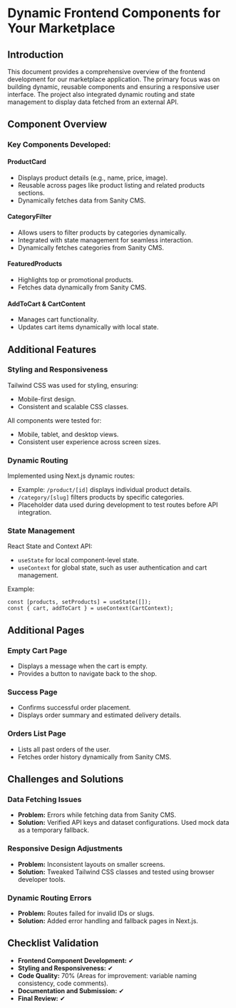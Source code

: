 # Dynamic Frontend Components for Your Marketplace

## Introduction
This document provides a comprehensive overview of the frontend development for our marketplace application. The primary focus was on building dynamic, reusable components and ensuring a responsive user interface. The project also integrated dynamic routing and state management to display data fetched from an external API.

## Component Overview

### Key Components Developed:

#### ProductCard
- Displays product details (e.g., name, price, image).
- Reusable across pages like product listing and related products sections.
- Dynamically fetches data from Sanity CMS.  

#### CategoryFilter
- Allows users to filter products by categories dynamically.
- Integrated with state management for seamless interaction.
- Dynamically fetches categories from Sanity CMS.  

#### FeaturedProducts
- Highlights top or promotional products.
- Fetches data dynamically from Sanity CMS.

#### AddToCart & CartContent
- Manages cart functionality.
- Updates cart items dynamically with local state.  

## Additional Features

### Styling and Responsiveness
Tailwind CSS was used for styling, ensuring:
- Mobile-first design.
- Consistent and scalable CSS classes.

All components were tested for:
- Mobile, tablet, and desktop views.
- Consistent user experience across screen sizes.

### Dynamic Routing
Implemented using Next.js dynamic routes:
- Example: `/product/[id]` displays individual product details.
- `/category/[slug]` filters products by specific categories.
- Placeholder data used during development to test routes before API integration.

### State Management
React State and Context API:
- `useState` for local component-level state.
- `useContext` for global state, such as user authentication and cart management.

Example:
```tsx
const [products, setProducts] = useState([]);
const { cart, addToCart } = useContext(CartContext);
```

## Additional Pages

### Empty Cart Page
- Displays a message when the cart is empty.
- Provides a button to navigate back to the shop.

### Success Page
- Confirms successful order placement.
- Displays order summary and estimated delivery details.

### Orders List Page
- Lists all past orders of the user.
- Fetches order history dynamically from Sanity CMS.

## Challenges and Solutions

### Data Fetching Issues
- **Problem:** Errors while fetching data from Sanity CMS.
- **Solution:** Verified API keys and dataset configurations. Used mock data as a temporary fallback.

### Responsive Design Adjustments
- **Problem:** Inconsistent layouts on smaller screens.
- **Solution:** Tweaked Tailwind CSS classes and tested using browser developer tools.

### Dynamic Routing Errors
- **Problem:** Routes failed for invalid IDs or slugs.
- **Solution:** Added error handling and fallback pages in Next.js.

## Checklist Validation
- **Frontend Component Development:** ✔
- **Styling and Responsiveness:** ✔
- **Code Quality:** 70% (Areas for improvement: variable naming consistency, code comments).
- **Documentation and Submission:** ✔
- **Final Review:** ✔
